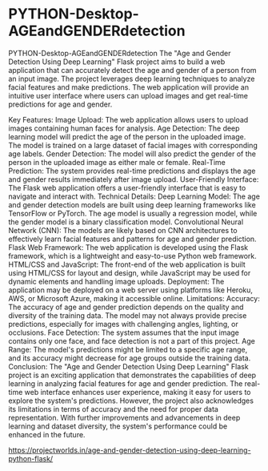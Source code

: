 # PYTHON-Desktop-AGEandGENDERdetection
PYTHON-Desktop-AGEandGENDERdetection
The "Age and Gender Detection Using Deep Learning" Flask project aims to build a web application that can accurately detect the age and gender of a person from an input image. The project leverages deep learning techniques to analyze facial features and make predictions. The web application will provide an intuitive user interface where users can upload images and get real-time predictions for age and gender.

Key Features:
Image Upload: The web application allows users to upload images containing human faces for analysis.
Age Detection: The deep learning model will predict the age of the person in the uploaded image. The model is trained on a large dataset of facial images with corresponding age labels.
Gender Detection: The model will also predict the gender of the person in the uploaded image as either male or female.
Real-Time Prediction: The system provides real-time predictions and displays the age and gender results immediately after image upload.
User-Friendly Interface: The Flask web application offers a user-friendly interface that is easy to navigate and interact with.
Technical Details:
Deep Learning Model: The age and gender detection models are built using deep learning frameworks like TensorFlow or PyTorch. The age model is usually a regression model, while the gender model is a binary classification model.
Convolutional Neural Network (CNN): The models are likely based on CNN architectures to effectively learn facial features and patterns for age and gender prediction.
Flask Web Framework: The web application is developed using the Flask framework, which is a lightweight and easy-to-use Python web framework.
HTML/CSS and JavaScript: The front-end of the web application is built using HTML/CSS for layout and design, while JavaScript may be used for dynamic elements and handling image uploads.
Deployment: The application may be deployed on a web server using platforms like Heroku, AWS, or Microsoft Azure, making it accessible online.
Limitations:
Accuracy: The accuracy of age and gender prediction depends on the quality and diversity of the training data. The model may not always provide precise predictions, especially for images with challenging angles, lighting, or occlusions.
Face Detection: The system assumes that the input image contains only one face, and face detection is not a part of this project.
Age Range: The model's predictions might be limited to a specific age range, and its accuracy might decrease for age groups outside the training data.
Conclusion:
The "Age and Gender Detection Using Deep Learning" Flask project is an exciting application that demonstrates the capabilities of deep learning in analyzing facial features for age and gender prediction. The real-time web interface enhances user experience, making it easy for users to explore the system's predictions. However, the project also acknowledges its limitations in terms of accuracy and the need for proper data representation. With further improvements and advancements in deep learning and dataset diversity, the system's performance could be enhanced in the future.

https://projectworlds.in/age-and-gender-detection-using-deep-learning-python-flask/

